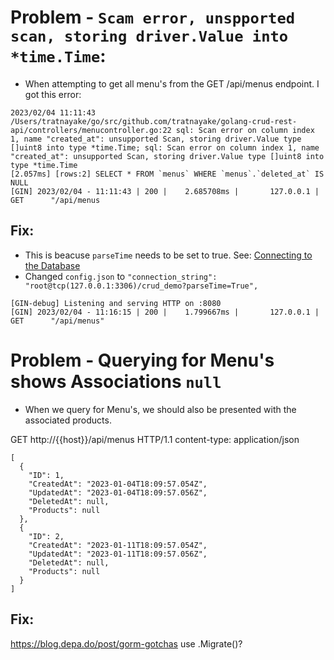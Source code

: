 # Problem - `Scam error, unspported scan, storing driver.Value into *time.Time`:
* When attempting to get all menu's from the GET /api/menus endpoint. I got this error:

```
2023/02/04 11:11:43 /Users/tratnayake/go/src/github.com/tratnayake/golang-crud-rest-api/controllers/menucontroller.go:22 sql: Scan error on column index 1, name "created_at": unsupported Scan, storing driver.Value type []uint8 into type *time.Time; sql: Scan error on column index 1, name "created_at": unsupported Scan, storing driver.Value type []uint8 into type *time.Time
[2.057ms] [rows:2] SELECT * FROM `menus` WHERE `menus`.`deleted_at` IS NULL
[GIN] 2023/02/04 - 11:11:43 | 200 |    2.685708ms |       127.0.0.1 | GET      "/api/menus
```
## Fix:
* This is beacuse `parseTime` needs to be set to true. See: [Connecting to the Database](https://gorm.io/docs/connecting_to_the_database.html)
* Changed `config.json` to `"connection_string": "root@tcp(127.0.0.1:3306)/crud_demo?parseTime=True",`

```
[GIN-debug] Listening and serving HTTP on :8080
[GIN] 2023/02/04 - 11:16:15 | 200 |    1.799667ms |       127.0.0.1 | GET      "/api/menus"
```

# Problem - Querying for Menu's shows Associations `null`
* When we query for Menu's, we should also be presented with the associated products.

GET http://{{host}}/api/menus HTTP/1.1
content-type: application/json

```
[
  {
    "ID": 1,
    "CreatedAt": "2023-01-04T18:09:57.054Z",
    "UpdatedAt": "2023-01-04T18:09:57.056Z",
    "DeletedAt": null,
    "Products": null
  },
  {
    "ID": 2,
    "CreatedAt": "2023-01-11T18:09:57.054Z",
    "UpdatedAt": "2023-01-11T18:09:57.056Z",
    "DeletedAt": null,
    "Products": null
  }
]
```

## Fix:
https://blog.depa.do/post/gorm-gotchas use .Migrate()?